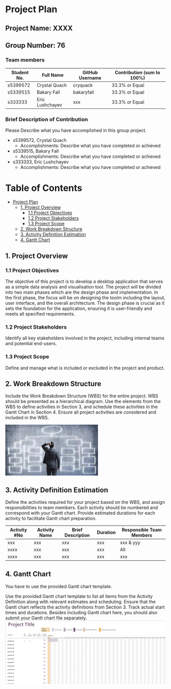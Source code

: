 # Project Plan

## Project Name: XXXX
## Group Number: 76

### Team members

| Student No. | Full Name       | GitHub Username | Contribution (sum to 100%) | 
|-------------|-----------------|-----------------|----------------------------|
| s5399572     | Crystal Quach  | cryquack        | 33.3% or Equal             |
| s5339515    | Bakary Fall     | bakaryfall      | 33.3% or Equal             | 
| s333333     | Eric Lushchayev | xxx             | 33.3% or Equal             | 

### Brief Description of Contribution

Please Describe what you have accomplished in this group project.
- s5399572, Crystal Quach
  - Accomplishments: Describe what you have completed or achieved
- s5339515, Bakary Fall
  - Accomplishments: Describe what you have completed or achieved
- s333333, Eric Lushchayev
  - Accomplishments: Describe what you have completed or achieved

<div style="page-break-after: always;"></div>



# Table of Contents

* [Project Plan](#project-plan)
  * [1. Project Overview](#1-project-overview)
    * [1.1 Project Objectives](#11-project-objectives)
    * [1.2 Project Stakeholders](#12-project-stakeholders)
    * [1.3 Project Scope](#13-project-scope)
  * [2. Work Breakdown Structure](#2-work-breakdown-structure)
  * [3. Activity Definition Estimation](#3-activity-definition-estimation)
  * [4. Gantt Chart](#4-gantt-chart)


<div style="page-break-after: always;"></div>



## 1. Project Overview

### 1.1 Project Objectives

The objective of this project is to develop a desktop application that serves as a simple data analysis and visualisation tool. The project will be divided into two main phases which are the design phase and implementation. 
In the first phase, the focus will be on designing the toolm including the layout, user interface, and the overall architecture. The design phase is crucial as it sets the foundation for the application, ensuring it is user-friendly and meets all specified requirements.

### 1.2 Project Stakeholders

Identify all key stakeholders involved in the project, including internal teams and potential end-users.

### 1.3 Project Scope

Define and manage what is included or excluded in the project and product.

## 2. Work Breakdown Structure

Include the Work Breakdown Structure (WBS) for the entire project. WBS should be presented as a hierarchical diagram. Use the elements from the WBS to define activities in Section 3, and schedule these activities in the Gantt Chart in Section 4. Ensure all project activities are considered and included in the WBS.

![WBS](./WBS.jpg)

## 3. Activity Definition Estimation

Define the activities required for your project based on the WBS, and assign responsibilities to team members. Each activity should be numbered and correspond with your Gantt chart. Provide estimated durations for each activity to facilitate Gantt chart preparation.

| Activity #No | Activity Name | Brief Description | Duration | Responsible Team Members |
|--------------|---------------|-------------------|----------|--------------------------|
| xxx          | xxx           | xxx               | xxx      | xxx \& yyy               |
| xxxx         | xxx           | xxx               | xxx      | All                      |
| xxxx         | xxx           | xxx               | xxx      | xxx                      |

## 4. Gantt Chart
You have to use the provided Gantt chart template.  

Use the provided Gantt chart template to list all items from the Activity Definition along with relevant estimates 
and scheduling. Ensure that the Gantt chart reflects the activity definitions from Section 3. Track actual start 
times and durations. Besides including Gantt chart here, you should also submit your Gantt chart file separately.
![Gantt Chart](./Gantt_chart.png)

